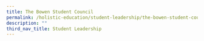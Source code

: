 ```yaml
---
title: The Bowen Student Council
permalink: /holistic-education/student-leadership/the-bowen-student-council
description: ""
third_nav_title: Student Leadership
---
```

